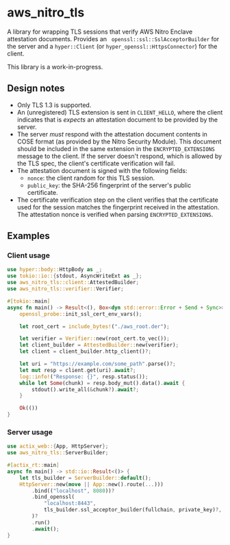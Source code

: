 # aws\_nitro\_tls

A library for wrapping TLS sessions that verify AWS Nitro Enclave attestation
documents.  Provides an ` openssl::ssl::SslAcceptorBuilder` for the server
and a `hyper::Client` (or `hyper_openssl::HttpsConnector`) for the client.

This library is a work-in-progress.

## Design notes

* Only TLS 1.3 is supported.
* An (unregistered) TLS extension is sent in `CLIENT_HELLO`, where the
  client indicates that is _expects_ an attestation document to be provided
  by the server.
* The server _must_ respond with the attestation document contents in COSE
  format (as provided by the Nitro Security Module).  This document should be
  included in the same extension in the `ENCRYPTED_EXTENSIONS` message to the
  client.  If the server doesn't respond, which is allowed by the TLS spec, the
  client's certificate verification will fail.
* The attestation document is signed with the following fields:
    * `nonce`: the client random for this TLS session.
    * `public_key`: the SHA-256 fingerprint of the server's public certificate.
* The certificate verification step on the client verifies that the certificate
  used for the session matches the fingerprint received in the attestation.  The
  attestation nonce is verified when parsing `ENCRYPTED_EXTENSIONS`.

## Examples

### Client usage

```rust
use hyper::body::HttpBody as _;
use tokio::io::{stdout, AsyncWriteExt as _};
use aws_nitro_tls::client::AttestedBuilder;
use aws_nitro_tls::verifier::Verifier;

#[tokio::main]
async fn main() -> Result<(), Box<dyn std::error::Error + Send + Sync>> {
    openssl_probe::init_ssl_cert_env_vars();

    let root_cert = include_bytes!("./aws_root.der");

    let verifier = Verifier::new(root_cert.to_vec());
    let client_builder = AttestedBuilder::new(verifier);
    let client = client_builder.http_client()?;

    let uri = "https://example.com/some_path".parse()?;
    let mut resp = client.get(uri).await?;
    log::info!("Response: {}", resp.status());
    while let Some(chunk) = resp.body_mut().data().await {
        stdout().write_all(&chunk?).await?;
    }

    Ok(())
}

```

### Server usage

```rust
use actix_web::{App, HttpServer};
use aws_nitro_tls::ServerBuilder;

#[actix_rt::main]
async fn main() -> std::io::Result<()> {
    let tls_builder = ServerBuilder::default();
    HttpServer::new(move || App::new().route(...)))
        .bind(("localhost", 8080))?
        .bind_openssl(
            "localhost:8443",
            tls_builder.ssl_acceptor_builder(fullchain, private_key)?,
        )?
        .run()
        .await();
}

```

